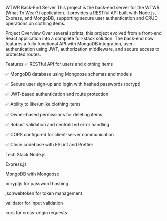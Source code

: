 WTWR Back-End Server
This project is the back-end server for the WTWR (What To Wear?) application. It provides a RESTful API built with Node.js, Express, and MongoDB, supporting secure user authentication and CRUD operations on clothing items.

Project Overview
Over several sprints, this project evolved from a front-end React application into a complete full-stack solution. The back-end now features a fully functional API with MongoDB integration, user authentication using JWT, authorization middleware, and secure access to protected routes.

Features
✅ RESTful API for users and clothing items

✅ MongoDB database using Mongoose schemas and models

✅ Secure user sign-up and login with hashed passwords (bcrypt)

✅ JWT-based authentication and route protection

✅ Ability to like/unlike clothing items

✅ Owner-based permissions for deleting items

✅ Robust validation and centralized error handling

✅ CORS configured for client-server communication

✅ Clean codebase with ESLint and Prettier

Tech Stack
Node.js

Express.js

MongoDB with Mongoose

bcryptjs for password hashing

jsonwebtoken for token management

validator for input validation

cors for cross-origin requests
